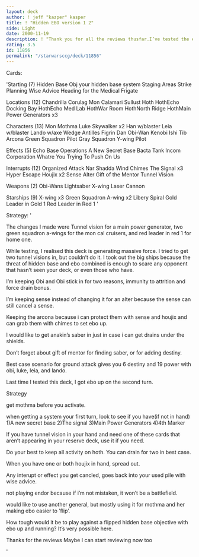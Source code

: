 ```yaml
---
layout: deck
author: ! jeff "kazper" kasper
title: ! "Hidden EBO version 1 2"
side: Light
date: 2000-11-19
description: ! "Thank you for all the reviews thusfar.I’ve tested the ebo portion, and it’sworking.I’ve made a few minor adjustmentsafter reading your comments."
rating: 3.5
id: 11856
permalink: "/starwarsccg/deck/11856"
---
```

Cards: 

'Starting (7)
Hidden Base Obj
your hidden base system
Staging Areas
Strike Planning
Wise Advice
Heading for the Medical Frigate

Locations (12)
Chandrilla
Corulag
Mon Calamari
Sullust
Hoth
HothEcho Docking Bay
HothEcho Med Lab
HothWar Room
HothNorth Ridge
HothMain Power Generators x3

Characters (13)
Mon Mothma
Luke Skywalker x2
Han w/blaster
Leia w/blaster
Lando w/axe
Wedge Antilles
Figrin Dan
Obi-Wan Kenobi
Ishi Tib
Arcona
Green Squadron Pilot
Gray Squadron Y-wing Pilot

Effects (5)
Echo Base Operations
A New Secret Base
Bacta Tank
Incom Corporation
Whatre You Trying To Push On Us

Interrupts (12)
Organized Attack
Nar Shadda Wind Chimes
The Signal x3
Hyper Escape
Houjix x2
Sense
Alter
Gift of the Mentor
Tunnel Vision

Weapons (2)
Obi-Wans Lightsaber
X-wing Laser Cannon

Starships (9)
X-wing x3
Green Squadron A-wing x2
Libery
Spiral
Gold Leader in Gold 1
Red Leader in Red 1 '

Strategy: '

The changes I made were  Tunnel vision for a main power generator, two green squadron a-wings for the mon cal cruisers, and red leader in red 1 for home one.

While testing, I realised this deck is generating
massive force.	I tried to get two tunnel
visions in, but couldn’t do it.  I took out the big ships because the threat of hidden base and ebo combined is enough to scare any opponent that
hasn’t seen your deck, or even those who have.

I’m keeping Obi and Obi stick in for two reasons,
immunity to attrition and force drain bonus.

I’m keeping sense instead of changing it for an
alter because the sense can still cancel a sense.

Keeping the arcona because i can protect them
with sense and houjix and can grab them with
chimes to set ebo up.

I would like to get anakin’s saber in just in
case i can get drains under the shields.

Don’t forget about gift of mentor for finding
saber, or for adding destiny.

Best case scenario for ground attack gives
you 6  destiny and 19 power with obi, luke, leia,
and lando.

Last time I tested this deck, I got ebo up on
the second turn.

Strategy

get mothma before you activate.

when getting a system your first turn,
look to see if you have(if not in hand)
1)A new secret base
2)The signal
3)Main Power Generators
4)4th Marker

If you have tunnel vision in your hand and
need one of these cards that aren’t appearing
in your reserve deck, use it if you need.

Do your best to keep all activity on hoth.
You can drain for two in best case.

When you have one or both houjix in hand, spread
out.

Any interupt or effect you get cancled, goes
back into your used pile with wise advice.

not playing endor because if i’m not mistaken,
it won’t be a battlefield.

would like to use another general, but mostly
using it for mothma and her making ebo easier
to ’flip’.

How tough would it be to play against
a flipped hidden base objective with ebo up
and running?  It’s very possible here.

Thanks for the reviews
Maybe I can start reviewing now too


'

